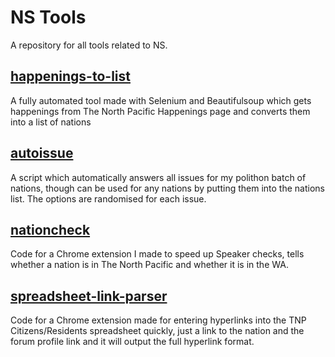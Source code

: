 # NS Tools

A repository for all tools related to NS.

## [happenings-to-list](https://github.com/Cayyus/NS-tools/tree/main/happenings_to_list)
A fully automated tool made with Selenium and Beautifulsoup which gets happenings from The North Pacific Happenings page and converts them into a list of nations

## [autoissue](https://github.com/Cayyus/NS-tools/tree/main/autoissue)
A script which automatically answers all issues for my polithon batch of nations, though can be used for any nations by putting them into the nations list. The options are randomised for each issue.

## [nationcheck](https://github.com/Cayyus/NS-tools/tree/main/nationcheck)
Code for a Chrome extension I made to speed up Speaker checks, tells whether a nation is in The North Pacific and whether it is in the WA.

## [spreadsheet-link-parser](https://github.com/Cayyus/NS-tools/tree/main/tnpspreadsheetlink)
Code for a Chrome extension made for entering hyperlinks into the TNP Citizens/Residents spreadsheet quickly, just a link to the nation and the forum profile link and it will output the full hyperlink format.
